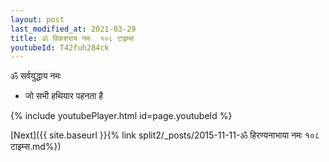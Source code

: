 ```yaml
---
layout: post
last_modified_at: 2021-03-29
title: ॐ विकशराय नमः  १०८ टाइम्स
youtubeId: T42fuh284ck
---
```

 
 
 ॐ सर्वयुद्धाय नमः  
 
 -  जो सभी हथियार पहनता है 
 
  
 
  
 
 
 
 
 
 


{% include youtubePlayer.html id=page.youtubeId %}
 
[Next]({{ site.baseurl }}{% link  split2/_posts/2015-11-11-ॐ हिरण्यनाभाया नमः १०८ टाइम्स.md%})
 
